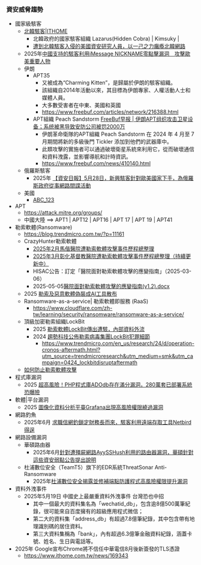 ### 資安威脅趨勢
- 國家級駭客
  - [北韓駭客|ITHOME](https://www.ithome.com.tw/tags/%E5%8C%97%E9%9F%93%E9%A7%AD%E5%AE%A2)
    - 北韓政府的國家駭客組織 Lazarus(Hidden Cobra) | Kimsuky |
    - [遭到北韓駭客入侵的美國資安研究人員，以一己之力癱瘓北韓網路](https://www.ithome.com.tw/news/149189)
  - 2025年[中國支持的駭客利用iMessage NICKNAME零點擊漏洞　攻擊歐美重要人物](https://www.ithome.com.tw/news/169423)
  - 伊朗
    - APT35
      - 又被成為“Charming Kitten”，是歸屬於伊朗的駭客組織。
      - 該組織自2014年活動以來，其目標為伊朗專家、人權活動人士和媒體人員。
      - 大多數受害者在中東、美國和英國
      - https://www.freebuf.com/articles/network/216388.html
    - APT組織 Peach Sandstorm [FreeBuf早报 | 伊朗APT组织攻击卫星设备；系统被黑导致安防公司被罚2000万](https://www.freebuf.com/news/410140.html)
      - 伊朗革命衛隊的APT組織 Peach Sandstorm 在 2024 年 4 月至 7 月期間將新的多級後門 Tickler 添加到他們的武器庫中。
      - 此類攻擊的實施者可以通過破壞衛星系統來利用它，從而破壞通信和資料洩露，並影響導航和計時資訊。
      - https://www.freebuf.com/news/410140.html
  - 俄羅斯駭客
    - 2025年 [【資安日報】5月28日，新興駭客針對歐美國家下手，為俄羅斯政府從事網路間諜活動](https://www.ithome.com.tw/news/169238) 
  - 美國
    - [ABC_123](https://cloud.tencent.com/developer/user/6293454)  
- APT
  - https://attack.mitre.org/groups/
  - 中國大陸 ==> APT1 | APT12 | APT16 | APT 17 | APT 19 | APT41
- 勒索軟體(Ransomware)
  - https://blog.trendmicro.com.tw/?p=11161
  - CrazyHunter勒索軟體
    - [2025年2月馬偕醫院遭勒索軟體攻擊事件歷程總整理](https://www.ithome.com.tw/news/167327)
    - [2025年3月彰化基督教醫院遭勒索軟體攻擊事件歷程總整理（持續更新中）](https://www.ithome.com.tw/news/167671)
    - HISAC公告：訂定「醫院面對勒索軟體攻擊的應變指南」（2025-03-06）
    - 2025-05-05[醫院面對勒索軟體攻擊的應變指南(v1.2).docx](https://hisac.nat.gov.tw/malware?295)
  - 2025 [勒索及惡意軟體偽裝成AI工具散布](https://www.ithome.com.tw/news/169407)
  - Ransomware-as-a-service| 勒索軟體即服務 (RaaS)
    - https://www.cloudflare.com/zh-tw/learning/security/ransomware/ransomware-as-a-service/ 
  - 頂級加密勒索組織LockBit
    - 2025 [勒索軟體LockBit傳出遭駭，內部資料外流]()
    - 2024 [趨勢科技公佈勒索病毒集團LockBit犯罪細節](https://www.ithome.com.tw/pr/162323)
      - https://www.trendmicro.com/en_us/research/24/d/operation-cronos-aftermath.html?utm_source=trendmicroresearch&utm_medium=smk&utm_campaign=0424_lockbitdisruptaftermath 
  - [如何防止勒索軟體攻擊](https://www.cloudflare.com/zh-tw/learning/security/ransomware/how-to-prevent-ransomware/)
- 程式庫漏洞
  - 2025 [超高風險！PHP程式庫ADOdb存在滿分漏洞，280萬套已部署系統恐曝險](https://www.ithome.com.tw/news/168751) 
- 軟體|平台漏洞
  - 2025 [圖像化資料分析平臺Grafana出現高風險權限繞過漏洞](https://www.ithome.com.tw/news/168640) 
- 網路釣魚
  - 2025年6月 [求職信網釣鎖定財務長而來，駭客利用遠端存取工具Netbird得逞](https://thehackernews.com/2025/06/fake-recruiter-emails-target-cfos-using.html) 
- 網路設備漏洞
  - 華碩路由器
    - 2025年6月[針對遭殭屍網路AyySSHush利用的路由器漏洞，華碩針對這些資安弱點公告提出說明](https://www.ithome.com.tw/news/169322)  
  - 杜浦數位安全（TeamT5）旗下的EDR系統ThreatSonar Anti-Ransomware
    - 2025年[杜浦數位安全揭露並修補端點防護程式高風險權限提升漏洞](https://www.ithome.com.tw/news/169339) 
- 資料外洩事件
  - 2025年5月19日 中國史上最嚴重資料外洩事件 台灣恐也中招
    - 其中一個最大的資料集名為「wechatid_db」，包含逾8億500萬筆紀錄，很可能來自百度擁有的超級應用程式微信；
    - 第二大的資料集「address_db」有超過7.8億筆紀錄，其中包含帶有地理識別碼的居住資料。
    - 第三大資料集稱為「bank」，內有超過6.3億筆金融資料紀錄，涵蓋卡號、姓名、生日與電話等。
- 2025年 Google宣布Chrome將不信任中華電信8月後新簽發的TLS憑證
  - https://www.ithome.com.tw/news/169343  
